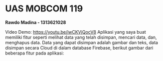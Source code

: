 # UAS MOBCOM 119

**Rawdo Madina - 1313621028**

Video Demo: https://youtu.be/iwCKVjQocV8
Aplikasi yang saya buat memiliki fitur seperti melihat data yang telah disimpan, mencari data, dan, menghapus data. 
Data yang dapat disimpan adalah gambar dan teks, data disimpan secara Cloud di dalam database Firebase, berikut gambar dari beberapa fitur pada aplikasi:
